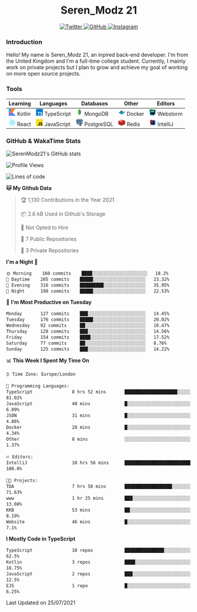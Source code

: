 <div align="center">
  <h1>Seren_Modz 21</h1>
  <a href="https://twitter.com/SerenModz21">
    <img alt="Twitter" src="https://img.shields.io/badge/twitter%20-%231DA1F2.svg?&style=for-the-badge&logo=Twitter&logoColor=white">
  </a>
  <a href="https://github.com/SerenModz21">
    <img alt="GitHub" src="https://img.shields.io/badge/github%20-%23121011.svg?&style=for-the-badge&logo=github&logoColor=white">
  </a>
  <a href="https://www.instagram.com/serenmodz21">
    <img alt="Instagram" src="https://img.shields.io/badge/instagram%20-%23E4405F.svg?&style=for-the-badge&logo=Instagram&logoColor=white">
  </a>
</div>

### Introduction

Hello! My name is Seren_Modz 21, an inpired back-end developer. I'm from the United Kingdom and I'm a full-time college student. Currently, I mainly work on private projects but I plan to grow and achieve my goal of working on more open source projects. 

### Tools

 **Learning**                                        | **Languages**                                               | **Databases**                                               | **Other**                                           | **Editors**                                                  
-----------------------------------------------------|-------------------------------------------------------------|-------------------------------------------------------------|-----------------------------------------------------|--------------------------------------------------------------
 <img width="19px" src="./assets/kotlin.svg"> Kotlin | <img width="19px" src="./assets/typescript.svg"> TypeScript | <img width="19px" src="./assets/mongodb.svg"> MongoDB       | <img width="19px" src="./assets/docker.svg"> Docker | <img width="19px" src="./assets/webstorm.svg"> Webstorm      
 <img width="19px" src="./assets/react.svg"> React   | <img width="19px" src="./assets/javascript.svg"> JavaScript | <img width="19px" src="./assets/postgresql.svg"> PostgreSQL | <img width="19px" src="./assets/redis.svg"> Redis   | <img width="19px" src="./assets/intellij-idea.svg"> IntelliJ 

### GitHub & WakaTime Stats

![SerenModz21's GitHub stats](https://github-readme-stats.vercel.app/api?username=SerenModz21&show_icons=true&theme=dark)

<!--START_SECTION:waka-->
![Profile Views](http://img.shields.io/badge/Profile%20Views-0-blue)

![Lines of code](https://img.shields.io/badge/From%20Hello%20World%20I%27ve%20Written-23052%20lines%20of%20code-blue)

**🐱 My Github Data** 

> 🏆 1,130 Contributions in the Year 2021
 > 
> 📦 2.6 kB Used in Github's Storage 
 > 
> 🚫 Not Opted to Hire
 > 
> 📜 7 Public Repositories 
 > 
> 🔑 3 Private Repositories  
 > 
**I'm a Night 🦉** 

```text
🌞 Morning    160 commits    ████░░░░░░░░░░░░░░░░░░░░░   18.2% 
🌆 Daytime    205 commits    █████░░░░░░░░░░░░░░░░░░░░   23.32% 
🌃 Evening    316 commits    █████████░░░░░░░░░░░░░░░░   35.95% 
🌙 Night      198 commits    █████░░░░░░░░░░░░░░░░░░░░   22.53%

```
📅 **I'm Most Productive on Tuesday** 

```text
Monday       127 commits    ███░░░░░░░░░░░░░░░░░░░░░░   14.45% 
Tuesday      176 commits    █████░░░░░░░░░░░░░░░░░░░░   20.02% 
Wednesday    92 commits     ██░░░░░░░░░░░░░░░░░░░░░░░   10.47% 
Thursday     128 commits    ███░░░░░░░░░░░░░░░░░░░░░░   14.56% 
Friday       154 commits    ████░░░░░░░░░░░░░░░░░░░░░   17.52% 
Saturday     77 commits     ██░░░░░░░░░░░░░░░░░░░░░░░   8.76% 
Sunday       125 commits    ███░░░░░░░░░░░░░░░░░░░░░░   14.22%

```


📊 **This Week I Spent My Time On** 

```text
⌚︎ Time Zone: Europe/London

💬 Programming Languages: 
TypeScript               8 hrs 52 mins       ████████████████████░░░░░   81.02% 
JavaScript               40 mins             █░░░░░░░░░░░░░░░░░░░░░░░░   6.09% 
JSON                     31 mins             █░░░░░░░░░░░░░░░░░░░░░░░░   4.86% 
Docker                   28 mins             █░░░░░░░░░░░░░░░░░░░░░░░░   4.34% 
Other                    8 mins              ░░░░░░░░░░░░░░░░░░░░░░░░░   1.37%

🔥 Editors: 
IntelliJ                 10 hrs 56 mins      █████████████████████████   100.0%

🐱‍💻 Projects: 
TDA                      7 hrs 50 mins       ██████████████████░░░░░░░   71.63% 
www                      1 hr 25 mins        ███░░░░░░░░░░░░░░░░░░░░░░   13.08% 
KKB                      53 mins             ██░░░░░░░░░░░░░░░░░░░░░░░   8.19% 
Website                  46 mins             █░░░░░░░░░░░░░░░░░░░░░░░░   7.1%

```

**I Mostly Code in TypeScript** 

```text
TypeScript               10 repos            ███████████████░░░░░░░░░░   62.5% 
Kotlin                   3 repos             ████░░░░░░░░░░░░░░░░░░░░░   18.75% 
JavaScript               2 repos             ███░░░░░░░░░░░░░░░░░░░░░░   12.5% 
EJS                      1 repo              █░░░░░░░░░░░░░░░░░░░░░░░░   6.25%

```



 Last Updated on 25/07/2021
<!--END_SECTION:waka-->
